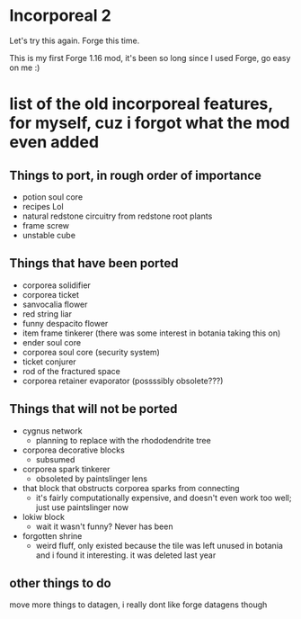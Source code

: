 Incorporeal 2
=============

Let's try this again. Forge this time.

This is my first Forge 1.16 mod, it's been so long since I used Forge, go easy on me :)

# list of the old incorporeal features, for myself, cuz i forgot what the mod even added

## Things to port, in rough order of importance

* potion soul core
* recipes Lol
* natural redstone circuitry from redstone root plants
* frame screw
* unstable cube

## Things that have been ported

* corporea solidifier
* corporea ticket
* sanvocalia flower
* red string liar
* funny despacito flower
* item frame tinkerer (there was some interest in botania taking this on)
* ender soul core
* corporea soul core (security system)
* ticket conjurer
* rod of the fractured space
* corporea retainer evaporator (possssibly obsolete???)

## Things that will not be ported

* cygnus network
  * planning to replace with the rhododendrite tree
* corporea decorative blocks
  * subsumed
* corporea spark tinkerer
  * obsoleted by paintslinger lens
* that block that obstructs corporea sparks from connecting
  * it's fairly computationally expensive, and doesn't even work too well; just use paintslinger now
* lokiw block
  * wait it wasn't funny? Never has been
* forgotten shrine
  * weird fluff, only existed because the tile was left unused in botania and i found it interesting. it was deleted last year

## other things to do

move more things to datagen, i really dont like forge datagens though